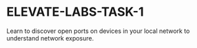 # ELEVATE-LABS-TASK-1
Learn to discover open ports on devices in your local network to understand  network exposure.
